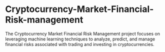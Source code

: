 # Cryptocurrency-Market-Financial-Risk-management
The Cryptocurrency Market Financial Risk Management project focuses on leveraging machine learning techniques to analyze, predict, and manage financial risks associated with trading and investing in cryptocurrencies. 

